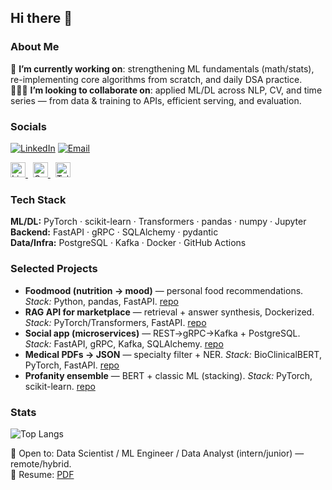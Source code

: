 ## Hi there 👋

### About Me
🏁 **I’m currently working on**: strengthening ML fundamentals (math/stats), re-implementing core algorithms from scratch, and daily DSA practice.  
🧑‍🤝‍🧑 **I’m looking to collaborate on**: applied ML/DL across NLP, CV, and time series — from data & training to APIs, efficient serving, and evaluation.

### Socials
[![LinkedIn](https://img.shields.io/badge/LinkedIn-kkarasuu-0A66C2?logo=linkedin&logoColor=white)](https://www.linkedin.com/in/kkarasuu/)
[![Email](https://img.shields.io/badge/Email-egor%20kukushkin-EA4335?logo=gmail&logoColor=white)](mailto:karasu.studying@mail.ru)

<p>
  <a href="https://www.linkedin.com/in/kkarasuu/" target="_blank">
    <img alt="LinkedIn" src="https://cdn.simpleicons.org/linkedin/0A66C2" height="24">
  </a>
  &nbsp;
  <a href="mailto:YOUR_EMAIL" target="_blank">
    <img alt="Gmail" src="https://cdn.simpleicons.org/gmail/EA4335" height="24">
  </a>
  &nbsp;
  <a href="https://t.me/YOUR_TELEGRAM" target="_blank">
    <img alt="Telegram" src="https://cdn.simpleicons.org/telegram/26A5E4" height="24">
  </a>
</p>

### Tech Stack
**ML/DL:** PyTorch · scikit-learn · Transformers · pandas · numpy · Jupyter  
**Backend:** FastAPI · gRPC · SQLAlchemy · pydantic  
**Data/Infra:** PostgreSQL · Kafka · Docker · GitHub Actions

### Selected Projects
- **Foodmood (nutrition → mood)** — personal food recommendations. *Stack:* Python, pandas, FastAPI. [repo]()
- **RAG API for marketplace** — retrieval + answer synthesis, Dockerized. *Stack:* PyTorch/Transformers, FastAPI. [repo]()
- **Social app (microservices)** — REST→gRPC→Kafka + PostgreSQL. *Stack:* FastAPI, gRPC, Kafka, SQLAlchemy. [repo]()
- **Medical PDFs → JSON** — specialty filter + NER. *Stack:* BioClinicalBERT, PyTorch, FastAPI. [repo]()
- **Profanity ensemble** — BERT + classic ML (stacking). *Stack:* PyTorch, scikit-learn. [repo]()

### Stats
![Top Langs](https://github-readme-stats.vercel.app/api/top-langs/?username=kkarasuu&layout=compact&langs_count=8&hide=Jupyter%20Notebook,HTML,CSS)

🔎 Open to: Data Scientist / ML Engineer / Data Analyst (intern/junior) — remote/hybrid.  
📄 Resume: [PDF](./resume_en.pdf)
